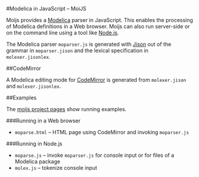 #Modelica in JavaScript &ndash; MoiJS

Moijs provides a [Modelica](https://www.Modelica.org) parser in JavaScript. This enables the processing of Modelica definitions in a Web browser. Moijs can also run server-side or on the command line using a tool like [Node.js](http://nodejs.org).

The Modelica parser `moparser.js` is generated with [Jison](http://zaach.github.io/jison/) out of the grammar in `moparser.jison` and the lexical specification in `molexer.jisonlex`.

##CodeMirror

A Modelica editing mode for [CodeMirror](http://codemirror.net) is generated from `molexer.jison` and `molexer.jisonlex`.

##Examples

The [moijs project pages](http://omuses.github.io/moijs) show running examples.

###Running in a Web browser

- `moparse.html` &ndash; HTML page using CodeMirror and invoking `moparser.js`

###Running in Node.js

- `moparse.js` &ndash; invoke `moparser.js` for console input or for files of a Modelica package 
- `molex.js` &ndash; tokenize console input
